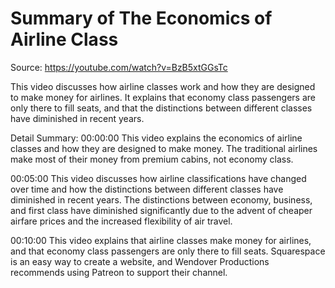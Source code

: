 # Summary of The Economics of Airline Class

Source: https://youtube.com/watch?v=BzB5xtGGsTc

This video discusses how airline classes work and how they are designed to make money for airlines. It explains that economy class passengers are only there to fill seats, and that the distinctions between different classes have diminished in recent years.

Detail Summary: 
00:00:00
This video explains the economics of airline classes and how they are designed to make money. The traditional airlines make most of their money from premium cabins, not economy class.

00:05:00
This video discusses how airline classifications have changed over time and how the distinctions between different classes have diminished in recent years. The distinctions between economy, business, and first class have diminished significantly due to the advent of cheaper airfare prices and the increased flexibility of air travel.

00:10:00
This video explains that airline classes make money for airlines, and that economy class passengers are only there to fill seats. Squarespace is an easy way to create a website, and Wendover Productions recommends using Patreon to support their channel.

